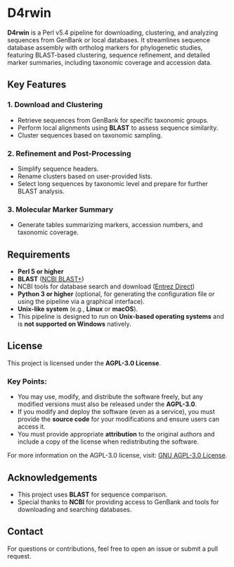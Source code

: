 # D4rwin
**D4rwin** is a Perl v5.4 pipeline for downloading, clustering, and analyzing sequences from GenBank or local databases. It streamlines sequence database assembly with ortholog markers for phylogenetic studies, featuring BLAST-based clustering, sequence refinement, and detailed marker summaries, including taxonomic coverage and accession data.

## Key Features

### 1. **Download and Clustering**
- Retrieve sequences from GenBank for specific taxonomic groups.
- Perform local alignments using **BLAST** to assess sequence similarity.
- Cluster sequences based on taxonomic sampling.

### 2. **Refinement and Post-Processing**
- Simplify sequence headers.
- Rename clusters based on user-provided lists.
- Select long sequences by taxonomic level and prepare for further BLAST analysis.

### 3. **Molecular Marker Summary**
- Generate tables summarizing markers, accession numbers, and taxonomic coverage.

## Requirements
- **Perl 5 or higher**  
- **BLAST** ([NCBI BLAST+](https://www.ncbi.nlm.nih.gov/books/NBK569861/))  
- NCBI tools for database search and download ([Entrez Direct](https://ftp.ncbi.nlm.nih.gov/entrez/entrezdirect/install-edirect.sh))  
- **Python 3 or higher** (optional, for generating the configuration file or using the pipeline via a graphical interface).
- **Unix-like system** (e.g., **Linux** or **macOS**).  
- This pipeline is designed to run on **Unix-based operating systems** and is **not supported on Windows** natively.

## License

This project is licensed under the **AGPL-3.0 License**. 

### **Key Points:**
- You may use, modify, and distribute the software freely, but any modified versions must also be released under the **AGPL-3.0**.
- If you modify and deploy the software (even as a service), you must provide the **source code** for your modifications and ensure users can access it.
- You must provide appropriate **attribution** to the original authors and include a copy of the license when redistributing the software.

For more information on the AGPL-3.0 license, visit: [GNU AGPL-3.0 License](https://www.gnu.org/licenses/agpl-3.0.html).

## Acknowledgements

- This project uses **BLAST** for sequence comparison.
- Special thanks to **NCBI** for providing access to GenBank and tools for downloading and searching databases.

## Contact

For questions or contributions, feel free to open an issue or submit a pull request.
